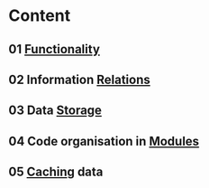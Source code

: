 
# Content

## 01 [Functionality](01_Functionality.md)

## 02 Information [Relations](02_Relations.md)

## 03 Data [Storage](03_Storage.md)

## 04 Code organisation in [Modules](04_Modules.md)

## 05 [Caching](05_AssemblyCache.md) data 